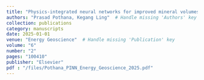 ```yaml
---
title: "Physics-integrated neural networks for improved mineral volumes and porosity estimation from geophysical well logs"
authors: "Prasad Pothana, Kegang Ling"  # Handle missing 'Authors' key
collection: publications
category: manuscripts
date: 2025-01-01
venue: "Energy Geoscience"  # Handle missing 'Publication' key
volume: "6"
number: "2"
pages: "100410"
publisher: "Elsevier"
pdf : "/files/Pothana_PINN_Energy_Geoscience_2025.pdf"
---
```

